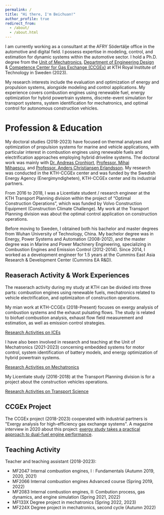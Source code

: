 ```yaml
---
permalink: /
title: "Hi there, I'm Beichuan!"
author_profile: true
redirect_from: 
  - /about/
  - /about.html
---
```


I am currently working as a consultant at the AFRY Södertälje office in the automotive and digital field. I possess expertise in modeling, control, and estimation for dynamic systems within the automotive sector.
I hold a Ph.D. degree from the [Unit of Mechatronics](www.kth.se/mmk/mechatronics), [Department of Engineering Design](www.kth.se/mmk/department-of-machine-design-1.974324) & [Competence Center for Gas Exchange (CCGEx)](www.ccgex.kth.se) at KTH Royal Institute of Technology in Sweden (2023). 

My research interests include the evaluation and optimization of energy and propulsion systems, alongside modeling and control applications. My experience covers combustion engines using renewable fuel, energy optimization for hybrid powertrain systems, discrete-event simulation for transport systems, system identification for mechatronics, and optimal control for autonomous construction vehicles.


Profession & Education
======

My doctoral studies (2018-2023) have focused on thermal analyses and optimization of propulsion systems for marine and vehicle applications, with particular interest in combustion engines using renewable fuels and electrification approaches employing hybrid driveline systems. 
The doctoral work was mainly with [Dr. Andreas Cronhjort](www.kth.se/profile/qwerty), [Professor. Mihai Mihaescu](www.kth.se/profile/mihaescu), and [Professor. Anders Christiansen Erlandsson](scholar.google.se/citations?user=Y5rj2A0AAAAJ&hl=en).
My research was conducted in the KTH-CCGEx center and was funded by the Swedish Energy Agency (Energimyndigheten), KTH-CCGEx center and its industrial partners. 

From 2016 to 2018, I was a Licentiate student / research engineer at the KTH Transport Planning division within the project of “Optimal Construction Operations”, which was funded by Volvo Construction Equipment (Construction Climate Challenge). My work at the Transport Planning division was about the optimal control application on construction operations.

Before moving to Sweden, I obtained both his bachelor and master degrees from Wuhan University of Technology, China. My bachelor degree was in Energy, Power Systems and Automation (2008-2012), and the master degree was in Marine and Power Machinery Engineering, specializing in Combustion Engines and Emission Control (2012-2014). Since 2014, I worked as a development engineer for 1.5 years at the Cummins East Asia Research & Development Center (Cummins EA R&D).

Reaserach Activity & Work Experiences
------

The reaserach activity during my study at KTH can be divided into three parts: combustion engines using renewable fuels, mechatronics related to vehicle electrification, and optimizaiton of construction operations.

My mian work at KTH-CCGEx (2018-Present) focuses on exergy analysis of combustion systems and the exhaust pulsating flows. The study is related to biofuel combustion analysis, exhaust flow field measurement and estimation, as well as emission control strategies.

<a href="https://beichuanh.github.io/beichuan/portfolio/portfolio-1/">Research Activities on ICEs</a>

I have also been involved in research and teaching at the Unit of Mechatronics (2021-2023) concerning embedded systems for motor control, system identification of battery models, and energy optimization of hybrid powertrain systems.

<a href="https://beichuanh.github.io/beichuan/portfolio/portfolio-2/">Research Activities on Mechatronics</a>

My Licentiate study (2016-2018) at the Transport Planning division is for a project about the construction vehicles operations. 

<a href="https://beichuanh.github.io/beichuan/portfolio/portfolio-3/">Research Activities on Transport Science</a>

CCGEx Project
------
The CCGEx project (2018-2023) cooperated with industrial partners is "Exergy analysis for high-efficiency gas exchange systems". A magazine interview in 2020 about this project: [exergy study takes a practical approach to dual-fuel engine performance](https://www.motorship.com/exergy-study-takes-practical-approach-to-dual-fuel-engine-performance/1370852.article). 


Teaching Activity
------
Teacher and teaching assistant (2018-2023):

* MF2047 Internal combustion engines, I : Fundamentals (Autumn 2019, 2020, 2021)
* MF2066 Internal combustion engines Advanced course (Spring 2019, 2022)
* MF2083 Internal combustion engines, II: Combution process, gas dynamics, and engine simulation (Spring 2021, 2022)
* MF133X Degree project in mechatronics (Spring 2022, 2023)
* MF224X Degree project in mechatronics, second cycle (Autumn 2022)

